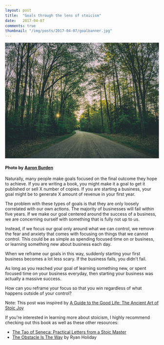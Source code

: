 ```yaml
---
layout: post
title:  "Goals through the lens of stoicism"
date:   2017-04-07
comments: true
thumbnail: "/img/posts/2017-04-07/goalbanner.jpg"
---
```

[banner]:/img/posts/2017-04-07/goalbanner.jpg

![alt text][banner]

#### Photo by [Aaron Burden](https://unsplash.com/@aaronburden)
Naturally, many people make goals focused on the final outcome they hope to achieve.
If you are writing a book, you might make it a goal to get it published or sell X number
of copies.  If you are starting a business, your goal might be to generate X amount of
revenue in your first year.

The problem with these types of goals is that they are only loosely correlated with our own actions.
The majority of businesses will fail within five years.  If we make our goal centered around
the success of a business, we are concerning ourself with something that is fully not up to us.

Instead, if we focus our goal only around what we can control, we remove the fear and anxiety that comes with focusing on things that we cannot control.  This could be as simple as spending focused time
on or business, or learning something new about business each day.

When we reframe our goals in this way, suddenly starting your first business becomes a lot less scary.
If the business fails, you didn't fail.

As long as you reached your goal of learning something new,
or spent focused time on your business everyday, then starting your business was actually a massive success.

How can you reframe your focus so that you win regardless of what happens outside of your control?

Note: This post was inspired by <a target="_blank" href="https://www.amazon.com/gp/product/B011T71D4Y/ref=as_li_tl?ie=UTF8&camp=1789&creative=9325&creativeASIN=B011T71D4Y&linkCode=as2&tag=myblog06bf-20&linkId=3251db38c76da37dc0cd72c94422bab9">A Guide to the Good Life: The Ancient Art of Stoic Joy</a><img src="//ir-na.amazon-adsystem.com/e/ir?t=myblog06bf-20&l=am2&o=1&a=B011T71D4Y" width="1" height="1" border="0" alt="" style="border:none !important; margin:0px !important;" />

If you're interested in learning more about stoicism, I highly recommend checking out this book as well as these other resources:

* [The Tao of Seneca: Practical Letters from a Stoic Master](http://www.audible.com/pd/Nonfiction/The-Tao-of-Seneca-Audiobook/B01AIXEJKU)
* [The Obstacle Is The Way](http://www.audible.com/pd/Self-Development/The-Obstacle-Is-the-Way-Audiobook/B00K252ET8/ref=a_search_c4_1_1_srTtl?qid=1399406050&sr=1-1) by Ryan Holiday
